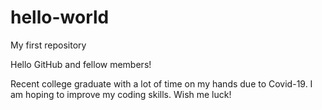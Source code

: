# hello-world
My first repository

Hello GitHub and fellow members!

Recent college graduate with a lot of time on my hands due to Covid-19. I am hoping to improve my coding skills. Wish me luck!
